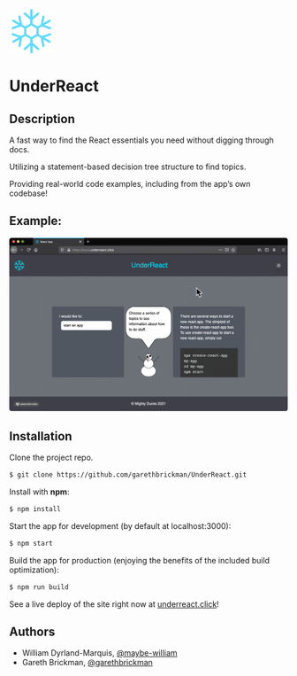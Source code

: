 <img src="./public/snowflake_color.png" width="80" height=auto /> 

# UnderReact

## Description

A fast way to find the React essentials you need without digging through docs.

Utilizing a statement-based decision tree structure to find topics.

Providing real-world code examples, including from the app’s own codebase!

## Example:

<img src="./public/preview.gif" width="640" height=auto /> 

## Installation

Clone the project repo.

```bash
$ git clone https://github.com/garethbrickman/UnderReact.git
```

Install with **npm**:

```bash
$ npm install
```

Start the app for development (by default at localhost:3000):

```bash
$ npm start
```

Build the app for production (enjoying the benefits of the included build optimization):

```bash
$ npm run build
```

See a live deploy of the site right now at [underreact.click](https://www.underreact.click)!

## Authors

* William Dyrland-Marquis, [@maybe-william](https://github.com/maybe-william)
* Gareth Brickman, [@garethbrickman](https://github.com/garethbrickman)
